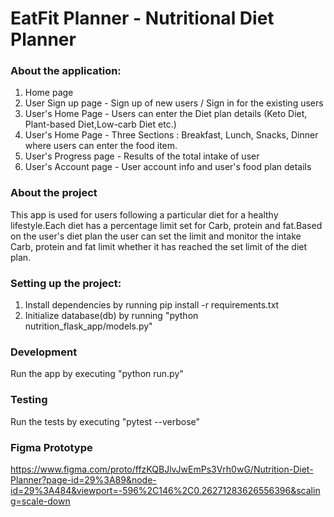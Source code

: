 # **EatFit Planner - Nutritional Diet Planner**

### About the application:

1. Home page 
2. User Sign up page - Sign up of new users / Sign in for the existing users
3. User's Home Page - Users can enter the Diet plan details (Keto Diet, Plant-based Diet,Low-carb Diet etc.)
4. User's Home Page - Three Sections : Breakfast, Lunch, Snacks, Dinner where users can enter the food item.
5. User's Progress page - Results of the total intake of user
6. User's Account page - User account info and user's food plan details

### About the project
This app is used for users following a particular diet for a healthy lifestyle.Each diet 
has a percentage limit set for Carb, protein and fat.Based on the user's diet plan the user can set the limit 
and monitor the intake Carb, protein and fat limit whether it has reached the set limit of the diet plan.
 
### Setting up the project:
1. Install dependencies by running pip install -r requirements.txt
2. Initialize database(db) by running "python nutrition_flask_app/models.py"

### Development
Run the app by executing "python run.py"

### Testing
Run the tests by executing "pytest --verbose"

### Figma Prototype
https://www.figma.com/proto/ffzKQBJlvJwEmPs3Vrh0wG/Nutrition-Diet-Planner?page-id=29%3A89&node-id=29%3A484&viewport=-596%2C146%2C0.26271283626556396&scaling=scale-down









